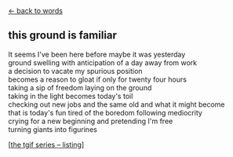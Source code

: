 <div class="goback">
<a href="/words/">&larr; back to words</a>
</div>
<h2>
this ground is familiar
</h2>
<p>It seems I've been here before maybe it was yesterday<br>
ground swelling with anticipation of a day away from work<br>
a decision to vacate my spurious position<br>
becomes a reason to gloat if only for twenty four hours<br>
taking a sip of freedom laying on the ground<br>
taking in the light becomes today's toil<br>
checking out new jobs and the same old and what it might become<br>
that is today's fun tired of the boredom following mediocrity<br>
crying for a new beginning and pretending I'm free<br>
turning giants into figurines</p>
<p>[<a href="/words/tgif">the tgif series &#0150; listing</a>]</p>
	